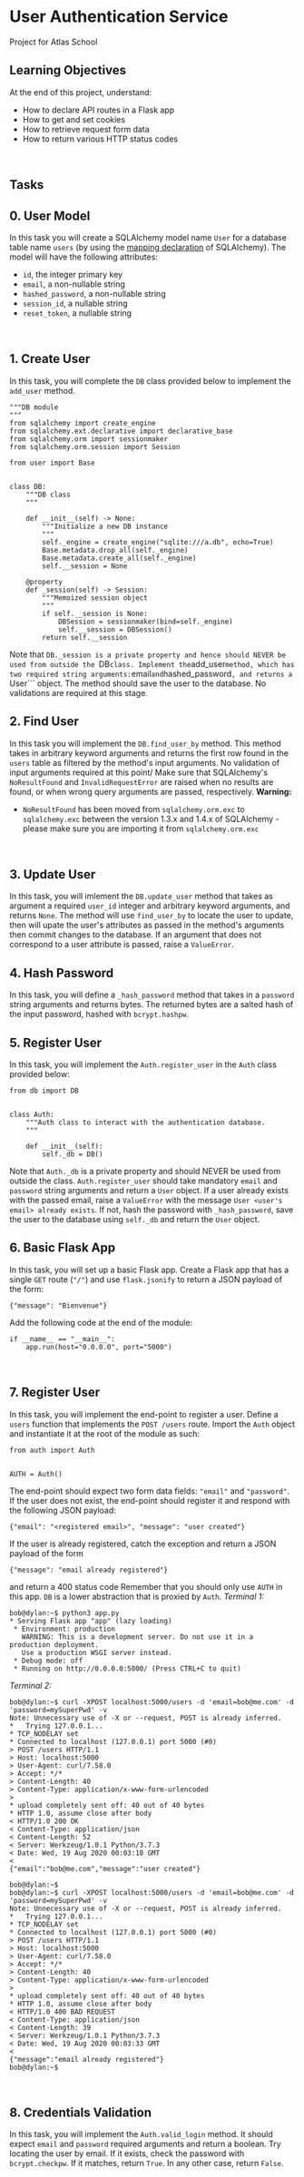 # User Authentication Service
Project for Atlas School

## Learning Objectives
At the end of this project, understand:
- How to declare API routes in a Flask app
- How to get and set cookies
- How to retrieve request form data
- How to return various HTTP status codes
<br />

## Tasks

## 0. User Model
In this task you will create a SQLAlchemy model name ```User``` for a database table name ```users``` (by using the [mapping declaration](https://docs.sqlalchemy.org/en/13/orm/tutorial.html#declare-a-mapping) of SQLAlchemy).
The model will have the following attributes:
- ```id```, the integer primary key
- ```email```, a non-nullable string
- ```hashed_password```, a non-nullable string
- ```session_id```, a nullable string
- ```reset_token```, a nullable string
<br />

## 1. Create User
In this task, you will complete the ```DB``` class provided below to implement the ```add_user``` method.
```
"""DB module
"""
from sqlalchemy import create_engine
from sqlalchemy.ext.declarative import declarative_base
from sqlalchemy.orm import sessionmaker
from sqlalchemy.orm.session import Session

from user import Base


class DB:
    """DB class
    """

    def __init__(self) -> None:
        """Initialize a new DB instance
        """
        self._engine = create_engine("sqlite:///a.db", echo=True)
        Base.metadata.drop_all(self._engine)
        Base.metadata.create_all(self._engine)
        self.__session = None

    @property
    def _session(self) -> Session:
        """Memoized session object
        """
        if self.__session is None:
            DBSession = sessionmaker(bind=self._engine)
            self.__session = DBSession()
        return self.__session
```
Note that ```DB._session is a private property and hence should NEVER be used from outside the ```DB``` class.
Implement the ```add_user``` method, which has two required string arguments: ```email``` and ```hashed_password```, and returns a ```User``` object. The method should save the user to the database. No validations are required at this stage.
<br />

## 2. Find User
In this task you will implement the ```DB.find_user_by``` method. This method takes in arbitrary keyword arguments and returns the first row found in the ```users``` table as filtered by the method's input arguments. No validation of input arguments required at this point/
Make sure that SQLAlchemy's ```NoResultFound``` and ```InvalidRequestError``` are raised when no results are found, or when wrong query arguments are passed, respectively.
**Warning:**
- ```NoResultFound``` has been moved from ```sqlalchemy.orm.exc``` to ```sqlalchemy.exc``` between the version 1.3.x and 1.4.x of SQLAlchemy - please make sure you are importing it from ```sqlalchemy.orm.exc```
<br />

## 3. Update User
In this task, you will imlement the ```DB.update_user``` method that takes as argument a required ```user_id``` integer and arbitrary keyword arguments, and returns ```None```.
The method will use ```find_user_by``` to locate the user to update, then will upate the user's attributes as passed in the method's arguments then commit changes to the database.
If an argument that does not correspond to a user attribute is passed, raise a ```ValueError```.
<br />

## 4. Hash Password
In this task, you will define a ```_hash_password``` method that takes in a ```password``` string arguments and returns bytes.
The returned bytes are a salted hash of the input password, hashed with ```bcrypt.hashpw```.
<br />

## 5. Register User
In this task, you will implement the ```Auth.register_user``` in the ```Auth``` class provided below:
```
from db import DB


class Auth:
    """Auth class to interact with the authentication database.
    """

    def __init__(self):
        self._db = DB()
```
Note that ```Auth._db``` is a private property and should NEVER be used from outside the class.
```Auth.register_user``` should take mandatory ```email``` and ```password``` string arguments and return a ```User``` object.
If a user already exists with the passed email, raise a ```ValueError``` with the message ```User <user's email> already exists```.
If not, hash the password with ```_hash_password```, save the user to the database using ```self._db``` and return the ```User``` object.
<br />

## 6. Basic Flask App
In this task, you will set up a basic Flask app.
Create a Flask app that has a single ```GET``` route (```"/"```) and use ```flask.jsonify``` to return a JSON payload of the form:
```
{"message": "Bienvenue"}
```
Add the following code at the end of the module:
```
if __name__ == "__main__":
    app.run(host="0.0.0.0", port="5000")
```
<br />

## 7. Register User
In this task, you will implement the end-point to register a user. Define a ```users``` function that implements the ```POST /users``` route.
Import the ```Auth``` object and instantiate it at the root of the module as such:
```
from auth import Auth


AUTH = Auth()
```
The end-point should expect two form data fields: ```"email"``` and ```"password"```. If the user does not exist, the end-point should register it and respond with the following JSON payload:
```
{"email": "<registered email>", "message": "user created"}
```
If the user is already registered, catch the exception and return a JSON payload of the form
```
{"message": "email already registered"}
```
and return a 400 status code
Remember that you should only use ```AUTH``` in this app. ```DB``` is a lower abstraction that is proxied by ```Auth```.
*Terminal 1:*
```
bob@dylan:~$ python3 app.py 
* Serving Flask app "app" (lazy loading)
 * Environment: production
   WARNING: This is a development server. Do not use it in a production deployment.
   Use a production WSGI server instead.
 * Debug mode: off
 * Running on http://0.0.0.0:5000/ (Press CTRL+C to quit)
```
*Terminal 2:*
```
bob@dylan:~$ curl -XPOST localhost:5000/users -d 'email=bob@me.com' -d 'password=mySuperPwd' -v
Note: Unnecessary use of -X or --request, POST is already inferred.
*   Trying 127.0.0.1...
* TCP_NODELAY set
* Connected to localhost (127.0.0.1) port 5000 (#0)
> POST /users HTTP/1.1
> Host: localhost:5000
> User-Agent: curl/7.58.0
> Accept: */*
> Content-Length: 40
> Content-Type: application/x-www-form-urlencoded
> 
* upload completely sent off: 40 out of 40 bytes
* HTTP 1.0, assume close after body
< HTTP/1.0 200 OK
< Content-Type: application/json
< Content-Length: 52
< Server: Werkzeug/1.0.1 Python/3.7.3
< Date: Wed, 19 Aug 2020 00:03:18 GMT
< 
{"email":"bob@me.com","message":"user created"}

bob@dylan:~$
bob@dylan:~$ curl -XPOST localhost:5000/users -d 'email=bob@me.com' -d 'password=mySuperPwd' -v
Note: Unnecessary use of -X or --request, POST is already inferred.
*   Trying 127.0.0.1...
* TCP_NODELAY set
* Connected to localhost (127.0.0.1) port 5000 (#0)
> POST /users HTTP/1.1
> Host: localhost:5000
> User-Agent: curl/7.58.0
> Accept: */*
> Content-Length: 40
> Content-Type: application/x-www-form-urlencoded
> 
* upload completely sent off: 40 out of 40 bytes
* HTTP 1.0, assume close after body
< HTTP/1.0 400 BAD REQUEST
< Content-Type: application/json
< Content-Length: 39
< Server: Werkzeug/1.0.1 Python/3.7.3
< Date: Wed, 19 Aug 2020 00:03:33 GMT
< 
{"message":"email already registered"}
bob@dylan:~$
```
<br />

## 8. Credentials Validation
In this task, you will implement the ```Auth.valid_login``` method. It should expect ```email``` and ```password``` required arguments and return a boolean.
Try locating the user by email. If it exists, check the password with ```bcrypt.checkpw```. If it matches, return ```True```. In any other case, return ```False```.
<br />


